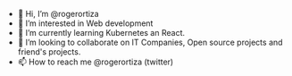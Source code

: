 - 👋 Hi, I’m @rogerortiza
- 👀 I’m interested in Web development
- 🌱 I’m currently learning Kubernetes an React.
- 💞️ I’m looking to collaborate on IT Companies, Open source projects and friend's projects.
- 📫 How to reach me @rogerortiza (twitter)

<!---
rogerortiza/rogerortiza is a ✨ special ✨ repository because its `README.md` (this file) appears on your GitHub profile.
You can click the Preview link to take a look at your changes.
--->
